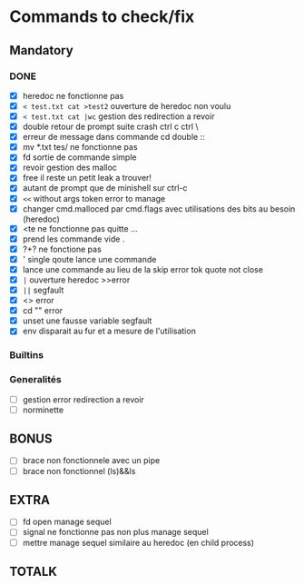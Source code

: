 # Commands to check/fix

## Mandatory
### DONE
- [x] heredoc ne fonctionne pas
- [x] `< test.txt cat >test2` ouverture de heredoc non voulu
- [x] `< test.txt cat |wc` gestion des redirection a revoir 
- [x] double retour de prompt suite crash ctrl c ctrl \
- [x] erreur de message dans commande cd double ::
- [x] mv *.txt tes/ ne fonctionne pas 
- [x] fd sortie de commande simple
- [x] revoir gestion des malloc
- [x] free il reste un petit leak a trouver!
- [x] autant de prompt que de minishell sur ctrl-c
- [x] `<<` without args token error to manage
- [x] changer cmd.malloced par cmd.flags avec utilisations des bits au besoin (heredoc)
- [x] <<e cat >te ne fonctionne pas quitte ...
- [x] prend les commande vide .
- [x] $?+$? ne fonctione pas 
- [x] ' single qoute lance une commande 
- [x]  lance une commande au lieu de la skip error tok quote not close
- [x] `|` ouverture heredoc >>error 
- [x] `||` segfault
- [x] <> error 
- [x] cd "" error
- [x] unset une fausse variable segfault
- [x] env disparait au fur et a mesure de l'utilisation

### Builtins

### Generalités
- [ ] gestion error redirection a revoir 
- [ ] norminette

## BONUS
- [ ] brace non fonctionnele avec un pipe
- [ ] brace non fonctionnel (ls)&&ls 

## EXTRA
- [ ] fd open manage sequel
- [ ] signal ne fonctionne pas non plus manage sequel
- [ ] mettre manage sequel similaire au heredoc (en child process)

## TOTALK








